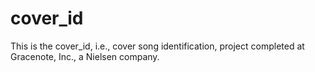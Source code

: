 # cover_id

This is the cover_id, i.e., cover song identification, project completed at Gracenote, Inc., a Nielsen company.
